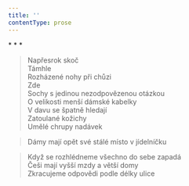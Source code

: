 ```yaml
---
title: ''
contentType: prose
---
```


\* \* \*

> Napřesrok skoč  
> Támhle  
> Rozházené nohy při chůzi  
> Zde  
> Sochy s jedinou nezodpovězenou otázkou  
> O velikosti menší dámské kabelky  
> V davu se špatně hledají  
> Zatoulané kožichy  
> Umělé chrupy nadávek

> Dámy mají opět své stálé místo v jídelníčku

> Když se rozhlédneme všechno do sebe zapadá  
> Češi mají vyšší mzdy a větší domy  
> Zkracujeme odpovědi podle délky ulice

